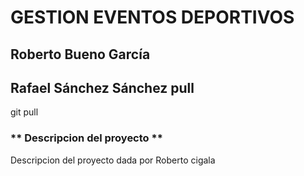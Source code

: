 # GESTION EVENTOS DEPORTIVOS

## Roberto Bueno García
## Rafael Sánchez Sánchez  pull
git pull

### ** Descripcion del proyecto **
Descripcion del proyecto dada por Roberto cigala